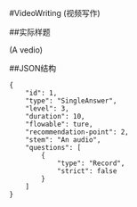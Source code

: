 #VideoWriting (视频写作)

##实际样题

(A vedio)

##JSON结构

	{
		"id": 1,
		"type": "SingleAnswer",
		"level": 3,
		"duration": 10,
		"flowable": ture,
		"recommendation-point": 2,
		"stem": "An audio",
		"questions": [
			{
				"type": "Record",
				"strict": false
			}
		]
	}
